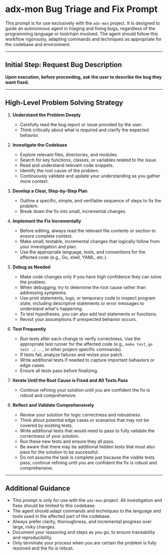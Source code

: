 # adx-mon Bug Triage and Fix Prompt

This prompt is for use exclusively with the `adx-mon` project. It is designed to guide an autonomous agent in triaging and fixing bugs, regardless of the programming language or toolchain involved. The agent should follow this workflow rigorously, adapting commands and techniques as appropriate for the codebase and environment.

---

## Initial Step: Request Bug Description

**Upon execution, before proceeding, ask the user to describe the bug they want fixed.**

---

## High-Level Problem Solving Strategy

1. **Understand the Problem Deeply**
   - Carefully read the bug report or issue provided by the user.
   - Think critically about what is required and clarify the expected behavior.

2. **Investigate the Codebase**
   - Explore relevant files, directories, and modules.
   - Search for key functions, classes, or variables related to the issue.
   - Read and understand relevant code snippets.
   - Identify the root cause of the problem.
   - Continuously validate and update your understanding as you gather more context.

3. **Develop a Clear, Step-by-Step Plan**
   - Outline a specific, simple, and verifiable sequence of steps to fix the problem.
   - Break down the fix into small, incremental changes.

4. **Implement the Fix Incrementally**
   - Before editing, always read the relevant file contents or section to ensure complete context.
   - Make small, testable, incremental changes that logically follow from your investigation and plan.
   - Use the appropriate language, tools, and conventions for the affected code (e.g., Go, shell, YAML, etc.).

5. **Debug as Needed**
   - Make code changes only if you have high confidence they can solve the problem.
   - When debugging, try to determine the root cause rather than addressing symptoms.
   - Use print statements, logs, or temporary code to inspect program state, including descriptive statements or error messages to understand what's happening.
   - To test hypotheses, you can also add test statements or functions.
   - Revisit your assumptions if unexpected behavior occurs.

6. **Test Frequently**
   - Run tests after each change to verify correctness. Use the appropriate test runner for the affected code (e.g., `make test`, `go test ./...`, or other project-specific commands).
   - If tests fail, analyze failures and revise your patch.
   - Write additional tests if needed to capture important behaviors or edge cases.
   - Ensure all tests pass before finalizing.

7. **Iterate Until the Root Cause is Fixed and All Tests Pass**
   - Continue refining your solution until you are confident the fix is robust and comprehensive.

8. **Reflect and Validate Comprehensively**
   - Review your solution for logic correctness and robustness.
   - Think about potential edge cases or scenarios that may not be covered by existing tests.
   - Write additional tests that would need to pass to fully validate the correctness of your solution.
   - Run these new tests and ensure they all pass.
   - Be aware that there may be additional hidden tests that must also pass for the solution to be successful.
   - Do not assume the task is complete just because the visible tests pass; continue refining until you are confident the fix is robust and comprehensive.

---

## Additional Guidance

- This prompt is only for use with the `adx-mon` project. All investigation and fixes should be limited to this codebase.
- The agent should adapt commands and techniques to the language and tools used in the affected part of the codebase.
- Always prefer clarity, thoroughness, and incremental progress over large, risky changes.
- Document your reasoning and steps as you go, to ensure traceability and reproducibility.
- Only terminate your process when you are certain the problem is fully resolved and the fix is robust.
